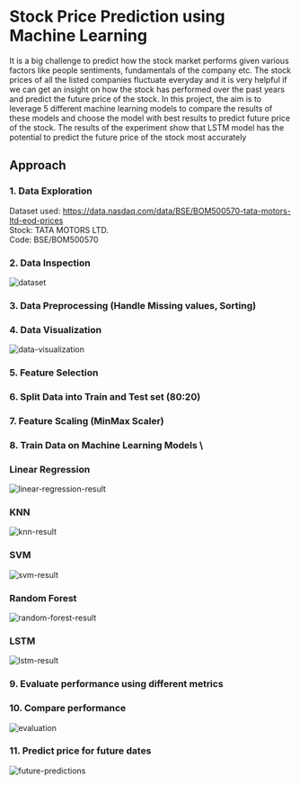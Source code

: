 # Stock Price Prediction using Machine Learning
It is a big challenge to predict how the stock market performs given various factors like people sentiments, fundamentals of the company etc. The stock prices of all the listed companies fluctuate everyday and it is very helpful if we can get an insight on how the stock has performed over the past years and predict the future price of the stock. In this project, the aim is to leverage 5 different machine learning models to compare the results of these models and choose the model with best results to predict future price of the stock. The results of the experiment show that LSTM model has the potential to predict the future price of the stock most accurately

## Approach

### 1. Data Exploration
Dataset used: https://data.nasdaq.com/data/BSE/BOM500570-tata-motors-ltd-eod-prices \
Stock: TATA MOTORS LTD.\
Code: BSE/BOM500570

### 2. Data Inspection
![dataset](https://user-images.githubusercontent.com/21212840/147795382-fa410720-1f08-4f76-b3ec-1336fd0704e5.PNG)

### 3. Data Preprocessing (Handle Missing values, Sorting)

### 4. Data Visualization
![data-visualization](https://user-images.githubusercontent.com/21212840/147795487-9d5c9033-efdd-481d-9910-7456ff9ea19b.png)

### 5. Feature Selection

### 6. Split Data into Train and Test set (80:20)

### 7. Feature Scaling (MinMax Scaler)

### 8. Train Data on Machine Learning Models \

### Linear Regression
![linear-regression-result](https://user-images.githubusercontent.com/21212840/147795780-e37e7777-3fbb-45db-a42a-28d07c8ec2b7.png)

### KNN
![knn-result](https://user-images.githubusercontent.com/21212840/147795806-3071f60b-1f2a-4ed3-95a7-0db0b85b5ca6.png)

### SVM
![svm-result](https://user-images.githubusercontent.com/21212840/147795826-68ab6462-533a-4c69-87dc-c229da1ce66c.png)

### Random Forest
![random-forest-result](https://user-images.githubusercontent.com/21212840/147795833-7f952ce2-c614-4bba-9dc6-b4a7322ee15a.png)

### LSTM
![lstm-result](https://user-images.githubusercontent.com/21212840/147795841-1bf36f9f-f557-4ec1-9519-74e839240771.png)

### 9. Evaluate performance using different metrics

### 10. Compare performance
![evaluation](https://user-images.githubusercontent.com/21212840/147795859-94d410b7-0dad-4c3e-8002-549f9aad9528.PNG)

### 11. Predict price for future dates
![future-predictions](https://user-images.githubusercontent.com/21212840/147795884-a28605e3-ac0c-442c-8313-08251e6b7e88.PNG)

